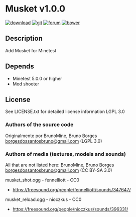 # Musket v1.0.0

[![download](https://img.shields.io/github/tag/BrunoMine/musket.svg?style=flat-square&label=release)](https://github.com/BrunoMine/musket/archive/master.zip)
[![git](https://img.shields.io/badge/git-project-green.svg?style=flat-square)](https://github.com/BrunoMine/musket)
[![forum](https://img.shields.io/badge/minetest-mod-green.svg?style=flat-square)](https://forum.minetest.net/viewtopic.php?f=9&t=22418)
[![bower](https://img.shields.io/badge/bower-mod-green.svg?style=flat-square)](https://minetest-bower.herokuapp.com/mods/musket)

## Description
Add Musket for Minetest

## Depends
* Minetest 5.0.0 or higher
* Mod shooter

## License
See LICENSE.txt for detailed license information LGPL 3.0

### Authors of the source code
Originalmente por BrunoMine, Bruno Borges <borgesdossantosbruno@gmail.com> (LGPL 3.0)

### Authors of media (textures, models and sounds)
All that are not listed here:
BrunoMine, Bruno Borges <borgesdossantosbruno@gmail.com> (CC BY-SA 3.0)

musket_shot.ogg - fennelliott - CC0
- https://freesound.org/people/fennelliott/sounds/347647/

musket_reload.ogg - nioczkus - CC0
- https://freesound.org/people/nioczkus/sounds/396331/

